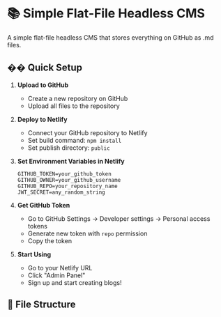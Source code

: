 # 📚 Simple Flat-File Headless CMS

A simple flat-file headless CMS that stores everything on GitHub as .md files.

## �� Quick Setup

1. **Upload to GitHub**
   - Create a new repository on GitHub
   - Upload all files to the repository

2. **Deploy to Netlify**
   - Connect your GitHub repository to Netlify
   - Set build command: `npm install`
   - Set publish directory: `public`

3. **Set Environment Variables in Netlify**
   ```
   GITHUB_TOKEN=your_github_token
   GITHUB_OWNER=your_github_username
   GITHUB_REPO=your_repository_name
   JWT_SECRET=any_random_string
   ```

4. **Get GitHub Token**
   - Go to GitHub Settings → Developer settings → Personal access tokens
   - Generate new token with `repo` permission
   - Copy the token

5. **Start Using**
   - Go to your Netlify URL
   - Click "Admin Panel"
   - Sign up and start creating blogs!

## 📁 File Structure
